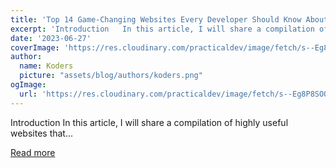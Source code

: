 ```yaml
---
title: 'Top 14 Game-Changing Websites Every Developer Should Know About 🚀🔥'
excerpt: 'Introduction   In this article, I will share a compilation of highly useful websites that...'
date: '2023-06-27'
coverImage: 'https://res.cloudinary.com/practicaldev/image/fetch/s--Eg8P8SOO--/c_imagga_scale,f_auto,fl_progressive,h_420,q_auto,w_1000/https://dev-to-uploads.s3.amazonaws.com/uploads/articles/z1pnet802k1gxv3r0oem.png'
author:
  name: Koders
  picture: "assets/blog/authors/koders.png"
ogImage:
  url: 'https://res.cloudinary.com/practicaldev/image/fetch/s--Eg8P8SOO--/c_imagga_scale,f_auto,fl_progressive,h_420,q_auto,w_1000/https://dev-to-uploads.s3.amazonaws.com/uploads/articles/z1pnet802k1gxv3r0oem.png'
---
```


Introduction   In this article, I will share a compilation of highly useful websites that...

[Read more](https://dev.to/arjuncodess/top-14-game-changing-websites-every-developer-should-know-about-4dlc)
